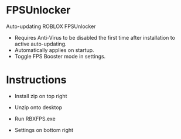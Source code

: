 # FPSUnlocker
Auto-updating ROBLOX FPSUnlocker

- Requires Anti-Virus to be disabled the first time after installation to active auto-updating.
- Automatically applies on startup.
- Toggle FPS Booster mode in settings.

# Instructions
- Install zip on top right
- Unzip onto desktop
- Run RBXFPS.exe

- Settings on bottom right

